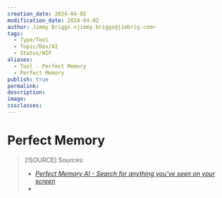 ```yaml
---
creation_date: 2024-04-02
modification_date: 2024-04-02
author: Jimmy Briggs <jimmy.briggs@jimbrig.com>
tags:
  - Type/Tool
  - Topic/Dev/AI
  - Status/WIP
aliases:
  - Tool - Perfect Memory
  - Perfect Memory
publish: true
permalink:
description:
image:
cssclasses:
---
```


# Perfect Memory

> [!SOURCE] Sources:
> - *[Perfect Memory AI - Search for anything you've seen on your screen](https://www.perfectmemory.ai/)*
> - 
